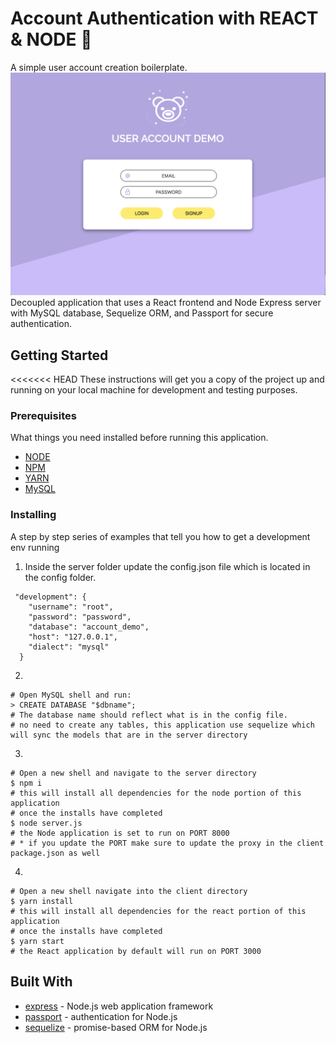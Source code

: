 # Account Authentication with REACT & NODE 🐻
A simple user account creation boilerplate.
<img src="./home.png" alt="screenshot of application">
Decoupled application that uses a React frontend and Node Express server with MySQL database, Sequelize ORM, and Passport for secure authentication. 


## Getting Started

<<<<<<< HEAD
These instructions will get you a copy of the project up and running on your local machine for development and testing purposes. <!-- See deployment for notes on how to deploy the project on a live system. -->

### Prerequisites

What things you need installed before running this application.

* [NODE](https://nodejs.org/en/download/)
* [NPM](https://docs.npmjs.com/cli/install)
* [YARN](https://yarnpkg.com/lang/en/docs/install)
* [MySQL](https://dev.mysql.com/downloads/windows/installer/8.0.html)

### Installing

A step by step series of examples that tell you how to get a development env running


1) Inside the server folder update the config.json file which is located in the config folder.
```
 "development": {
    "username": "root",
    "password": "password",
    "database": "account_demo",
    "host": "127.0.0.1",
    "dialect": "mysql"
  }

```

2)
```
# Open MySQL shell and run: 
> CREATE DATABASE "$dbname";
# The database name should reflect what is in the config file.
# no need to create any tables, this application use sequelize which will sync the models that are in the server directory

```

3)
```
# Open a new shell and navigate to the server directory
$ npm i
# this will install all dependencies for the node portion of this application
# once the installs have completed
$ node server.js
# the Node application is set to run on PORT 8000 
# * if you update the PORT make sure to update the proxy in the client package.json as well

```

4)
```
# Open a new shell navigate into the client directory
$ yarn install
# this will install all dependencies for the react portion of this application
# once the installs have completed
$ yarn start 
# the React application by default will run on PORT 3000

```

<!-- 
## Deployment
additional notes about how to deploy this on a live system
 -->
## Built With

* [express](http://expressjs.com/) - Node.js web application framework
* [passport](http://www.passportjs.org/) - authentication for Node.js
* [sequelize](http://docs.sequelizejs.com/) - promise-based ORM for Node.js



